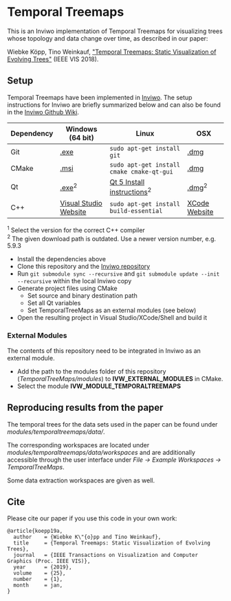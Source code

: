 # Temporal Treemaps

This is an Inviwo implementation of Temporal Treemaps for visualizing trees whose topology and data change over time, as described in our paper:

Wiebke Köpp, Tino Weinkauf, ["Temporal Treemaps: Static Visualization of Evolving Trees"](https://www.csc.kth.se/~weinkauf/publications/abskoepp19a.html) (IEEE VIS 2018).

## Setup

Temporal Treemaps have been implemented in [Inviwo](https://inviwo.org/). The setup instructions for Inviwo are briefly summarized below and can also be found in the [Inviwo Github Wiki](https://github.com/inviwo/inviwo/wiki).

| Dependency | Windows (64 bit) | Linux | OSX|
| --- | --- | --- | --- |
| Git | [.exe](https://github.com/git-for-windows/git/releases/download/v2.15.1.windows.2/Git-2.15.1.2-64-bit.exe)  |  `sudo apt-get install git ` | [.dmg](https://sourceforge.net/projects/git-osx-installer/files/git-2.15.1-intel-universal-mavericks.dmg/download?use_mirror=autoselect)
| CMake  | [.msi](https://cmake.org/files/v3.10/cmake-3.10.1-win64-x64.msi)  |  `sudo apt-get install cmake cmake-qt-gui ` | [.dmg](https://cmake.org/files/v3.10/cmake-3.10.2-Darwin-x86_64.dmg)
| Qt  | [.exe](http://download.qt.io/official_releases/qt/5.9/5.9.3/qt-opensource-windows-x86-5.9.3.exe)<sup>2</sup> | [Qt 5 Install instructions](https://wiki.qt.io/Install_Qt_5_on_Ubuntu)<sup>2</sup> | [.dmg](http://download.qt.io/official_releases/qt/5.9/5.9.3/qt-opensource-mac-x64-5.9.3.dmg)<sup>2</sup>
| C++ | [Visual Studio Website](https://visualstudio.microsoft.com/) | `sudo apt-get install build-essential ` | [XCode Website](https://developer.apple.com/xcode/)

<sup>1</sup> Select the version for the correct C++ compiler  
<sup>2</sup> The given download path is outdated. Use a newer version number, e.g. 5.9.3

* Install the dependencies above
* Clone this repository and the [Inviwo repository](https://github.com/inviwo/inviwo)
* Run `git submodule sync --recursive` and `git submodule update --init --recursive` within the local Inviwo copy
* Generate project files using CMake
  * Set source and binary destination path
  * Set all Qt variables
  * Set TemporalTreeMaps as an external modules (see below)
* Open the resulting project in Visual Studio/XCode/Shell and build it

### External Modules

The contents of this repository need to be integrated in Inviwo as an external module.
* Add the path to the modules folder of this repository (*TemporalTreeMaps/modules*) to **IVW_EXTERNAL_MODULES** in CMake.
* Select the module **IVW_MODULE_TEMPORALTREEMAPS**

## Reproducing results from the paper

The temporal trees for the data sets used in the paper can be found under *modules/temporaltreemaps/data/*.

The corresponding workspaces are located under *modules/temporaltreemaps/data/workspaces* and are additionally accessible through the user interface under *File → Example Workspaces → TemporalTreeMaps*.

Some data extraction workspaces are given as well.

## Cite

Please cite our paper if you use this code in your own work:

```
@article{koepp19a,
  author    = {Wiebke K\"{o}pp and Tino Weinkauf},
  title     = {Temporal Treemaps: Static Visualization of Evolving Trees},
  journal   = {IEEE Transactions on Visualization and Computer Graphics (Proc. IEEE VIS)},
  year      = {2019},
  volume    = {25},
  number    = {1},
  month     = jan,
}
```

